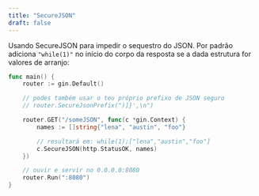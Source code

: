 ```yaml
---
title: "SecureJSON"
draft: false
---
```


Usando SecureJSON para impedir o sequestro do JSON. Por padrão adiciona `"while(1)"` no início do corpo da resposta se a dada estrutura for valores de arranjo:

```go
func main() {
	router := gin.Default()

	// podes também usar o teu próprio prefixo de JSON seguro
	// router.SecureJsonPrefix(")]}',\n")

	router.GET("/someJSON", func(c *gin.Context) {
		names := []string{"lena", "austin", "foo"}

		// resultará em: while(1);["lena","austin","foo"]
		c.SecureJSON(http.StatusOK, names)
	})

	// ouvir e servir no 0.0.0.0:8080
	router.Run(":8080")
}
```
